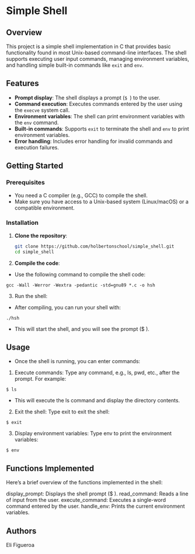 # Simple Shell

## Overview
This project is a simple shell implementation in C that provides basic functionality found in most Unix-based command-line interfaces. The shell supports executing user input commands, managing environment variables, and handling simple built-in commands like `exit` and `env`.

## Features

- **Prompt display**: The shell displays a prompt (`$ `) to the user.
- **Command execution**: Executes commands entered by the user using the `execve` system call.
- **Environment variables**: The shell can print environment variables with the `env` command.
- **Built-in commands**: Supports `exit` to terminate the shell and `env` to print environment variables.
- **Error handling**: Includes error handling for invalid commands and execution failures.

## Getting Started

### Prerequisites

- You need a C compiler (e.g., GCC) to compile the shell.
- Make sure you have access to a Unix-based system (Linux/macOS) or a compatible environment.

### Installation

1. **Clone the repository**:

   ```bash
   git clone https://github.com/holbertonschool/simple_shell.git
   cd simple_shell

2. **Compile the code**:

- Use the following command to compile the shell code:

`gcc -Wall -Werror -Wextra -pedantic -std=gnu89 *.c -o hsh`

3. Run the shell:

- After compiling, you can run your shell with:

`./hsh`

- This will start the shell, and you will see the prompt ($ ).

## Usage

- Once the shell is running, you can enter commands:

1. Execute commands: Type any command, e.g., ls, pwd, etc., after the prompt. For example:

`$ ls`

- This will execute the ls command and display the directory contents.

2. Exit the shell: Type exit to exit the shell:

`$ exit`

3. Display environment variables: Type env to print the environment variables:

`$ env`

## Functions Implemented

Here’s a brief overview of the functions implemented in the shell:

display_prompt: Displays the shell prompt ($ ).
read_command: Reads a line of input from the user.
execute_command: Executes a single-word command entered by the user.
handle_env: Prints the current environment variables.

## Authors

Eli Figueroa
